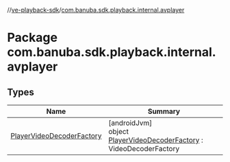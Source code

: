 //[ve-playback-sdk](../../index.md)/[com.banuba.sdk.playback.internal.avplayer](index.md)

# Package com.banuba.sdk.playback.internal.avplayer

## Types

| Name | Summary |
|---|---|
| [PlayerVideoDecoderFactory](-player-video-decoder-factory/index.md) | [androidJvm]<br>object [PlayerVideoDecoderFactory](-player-video-decoder-factory/index.md) : VideoDecoderFactory |
